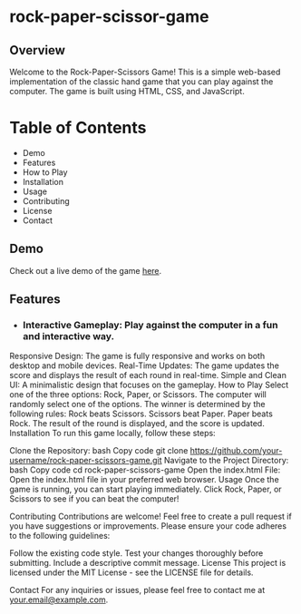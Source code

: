 # rock-paper-scissor-game
##  Overview
Welcome to the Rock-Paper-Scissors Game! This is a simple web-based implementation of the classic hand game that you can play against the computer. The game is built using HTML, CSS, and JavaScript.

#  Table of Contents
- Demo
- Features
- How to Play
- Installation
- Usage
- Contributing
- License
- Contact

##  Demo

Check out a live demo of the game [here](https://github.com/gitChandan123/rock-paper-scissor-game/edit/main/README.md).

## Features
- ### Interactive Gameplay: Play against the computer in a fun and interactive way.

Responsive Design: The game is fully responsive and works on both desktop and mobile devices.
Real-Time Updates: The game updates the score and displays the result of each round in real-time.
Simple and Clean UI: A minimalistic design that focuses on the gameplay.
How to Play
Select one of the three options: Rock, Paper, or Scissors.
The computer will randomly select one of the options.
The winner is determined by the following rules:
Rock beats Scissors.
Scissors beat Paper.
Paper beats Rock.
The result of the round is displayed, and the score is updated.
Installation
To run this game locally, follow these steps:

Clone the Repository:
bash
Copy code
git clone https://github.com/your-username/rock-paper-scissors-game.git
Navigate to the Project Directory:
bash
Copy code
cd rock-paper-scissors-game
Open the index.html File: Open the index.html file in your preferred web browser.
Usage
Once the game is running, you can start playing immediately. Click Rock, Paper, or Scissors to see if you can beat the computer!

Contributing
Contributions are welcome! Feel free to create a pull request if you have suggestions or improvements. Please ensure your code adheres to the following guidelines:

Follow the existing code style.
Test your changes thoroughly before submitting.
Include a descriptive commit message.
License
This project is licensed under the MIT License - see the LICENSE file for details.

Contact
For any inquiries or issues, please feel free to contact me at your.email@example.com.

